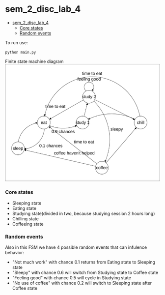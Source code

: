 # sem_2_disc_lab_4

- [sem\_2\_disc\_lab\_4](#sem_2_disc_lab_4)
    - [Core states](#core-states)
    - [Random events](#random-events)

To run use:
```
python main.py
```

Finite state machine diagram
![fsmdiagram](./assets/fsm.png)

### Core states
- Sleeping state
- Eating state
- Studying state(divided in two, because studying session 2 hours long)
- Chilling state
- Coffeeing state

### Random events
Also in this FSM we have 4 possible random events that can infulence behavior:
- "Not much work" with chance 0.1 returns from Eating state to Sleeping state
- "Sleepy" with chance 0.6 will switch from Studying state to Coffee state
- "Feeling good" with chance 0.5 will cycle in Studying state
- "No use of coffee" with chance 0.2 will switch to Sleeping state after Coffee state

